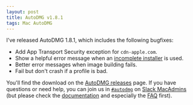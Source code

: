 ```yaml
---
layout: post
title: AutoDMG v1.8.1
tags: Mac AutoDMG
---
```


I've released AutoDMG 1.8.1, which includes the following bugfixes:

* Add App Transport Security exception for `cdn-apple.com`.
* Show a helpful error message when an [incomplete installer](https://github.com/MagerValp/AutoDMG/wiki/FAQ#9-what-are-incomplete-installers) is used.
* Better error messages when image building fails.
* Fail but don't crash if a profile is bad.

You'll find the download on the [AutoDMG releases](https://github.com/MagerValp/AutoDMG/releases) page. If you have questions or need help, you can join us in [`#autodmg`](https://macadmins.slack.com/archives/autodmg) on [Slack MacAdmins](http://macadmins.org) (but please check the [documentation](https://github.com/MagerValp/AutoDMG/wiki) and especially the [FAQ](https://github.com/MagerValp/AutoDMG/wiki/FAQ) first).
